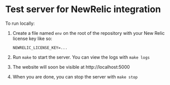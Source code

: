 # Test server for NewRelic integration

To run locally:

1.  Create a file named `env` on the root of the repository with your New Relic
    license key like so:

        NEWRELIC_LICENSE_KEY=...

2.  Run `make` to start the server. You can view the logs with `make logs`

3.  The website will soon be visible at http://localhost:5000

4.  When you are done, you can stop the server with `make stop`
